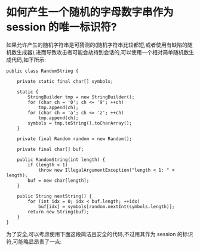 # 如何产生一个随机的字母数字串作为 session 的唯一标识符?

如果允许产生的随机字符串是可猜测的(随机字符串比较都短,或者使用有缺陷的随机数生成器),进而导致攻击者可能会劫持到会话的,可以使用一个相对简单随机数生成代码,如下所示:
```
public class RandomString {

    private static final char[] symbols;

    static {
        StringBuilder tmp = new StringBuilder();
        for (char ch = '0'; ch <= '9'; ++ch)
            tmp.append(ch);
        for (char ch = 'a'; ch <= 'z'; ++ch)
            tmp.append(ch);
        symbols = tmp.toString().toCharArray();
    }

    private final Random random = new Random();

    private final char[] buf;

    public RandomString(int length) {
        if (length < 1)
            throw new IllegalArgumentException("length < 1: " + length);
        buf = new char[length];
    }

    public String nextString() {
        for (int idx = 0; idx < buf.length; ++idx)
            buf[idx] = symbols[random.nextInt(symbols.length)];
        return new String(buf);
    }
}
```

为了安全,可以考虑使用下面这段简洁且安全的代码,不过用其作为 session 的标识符,可能略显昂贵了一点:
```
```